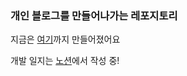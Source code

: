 ### 개인 블로그를 만들어나가는 레포지토리

지금은 [여기](https://yoohyunji.github.io/)까지 만들어졌어요

개발 일지는 [노션](https://ahead-fascinator-914.notion.site/Blog-3a0f79544ed74c7a8d2a484f48e1c0de)에서 작성 중!
